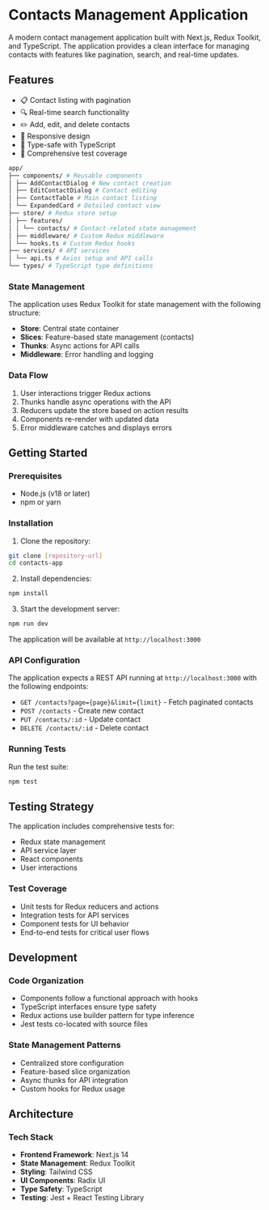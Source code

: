 # Contacts Management Application

A modern contact management application built with Next.js, Redux Toolkit, and TypeScript. The application provides a clean interface for managing contacts with features like pagination, search, and real-time updates.

## Features

- 📋 Contact listing with pagination
- 🔍 Real-time search functionality
- ✏️ Add, edit, and delete contacts
- 📱 Responsive design
- 🎯 Type-safe with TypeScript
- 🧪 Comprehensive test coverage

```bash
app/
├── components/ # Reusable components
│ ├── AddContactDialog # New contact creation
│ ├── EditContactDialog # Contact editing
│ ├── ContactTable # Main contact listing
│ └── ExpandedCard # Detailed contact view
├── store/ # Redux store setup
│ ├── features/
│ │ └── contacts/ # Contact-related state management
│ ├── middleware/ # Custom Redux middleware
│ └── hooks.ts # Custom Redux hooks
├── services/ # API services
│ └── api.ts # Axios setup and API calls
└── types/ # TypeScript type definitions
```

### State Management

The application uses Redux Toolkit for state management with the following structure:

- **Store**: Central state container
- **Slices**: Feature-based state management (contacts)
- **Thunks**: Async actions for API calls
- **Middleware**: Error handling and logging

### Data Flow

1. User interactions trigger Redux actions
2. Thunks handle async operations with the API
3. Reducers update the store based on action results
4. Components re-render with updated data
5. Error middleware catches and displays errors

## Getting Started

### Prerequisites

- Node.js (v18 or later)
- npm or yarn

### Installation

1. Clone the repository:
```bash
git clone [repository-url]
cd contacts-app
```
2. Install dependencies:
```bash
npm install
```
3. Start the development server:
```bash
npm run dev
```
The application will be available at `http://localhost:3000`

### API Configuration

The application expects a REST API running at `http://localhost:3000` with the following endpoints:

- `GET /contacts?page={page}&limit={limit}` - Fetch paginated contacts
- `POST /contacts` - Create new contact
- `PUT /contacts/:id` - Update contact
- `DELETE /contacts/:id` - Delete contact

### Running Tests

Run the test suite:
```bash
npm test
```
## Testing Strategy

The application includes comprehensive tests for:

- Redux state management
- API service layer
- React components
- User interactions

### Test Coverage

- Unit tests for Redux reducers and actions
- Integration tests for API services
- Component tests for UI behavior
- End-to-end tests for critical user flows

## Development

### Code Organization

- Components follow a functional approach with hooks
- TypeScript interfaces ensure type safety
- Redux actions use builder pattern for type inference
- Jest tests co-located with source files

### State Management Patterns

- Centralized store configuration
- Feature-based slice organization
- Async thunks for API integration
- Custom hooks for Redux usage

## Architecture

### Tech Stack
- **Frontend Framework**: Next.js 14
- **State Management**: Redux Toolkit
- **Styling**: Tailwind CSS
- **UI Components**: Radix UI
- **Type Safety**: TypeScript
- **Testing**: Jest + React Testing Library
